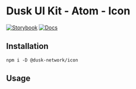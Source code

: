 # Dusk UI Kit - Atom - Icon

[![Storybook](https://img.shields.io/badge/Storybook-Component_Playground-%23FF4785?style=flat&logo=storybook)](https://dusk-network.github.io/dusk-ui-kit/?path=/story/components-atoms-icon)
[![Docs](https://img.shields.io/badge/Documentation-%235E35CF?style=flat)](https://dusk-network.github.io/dusk-ui-kit/docs/components/atoms/icon)

## Installation

```
npm i -D @dusk-network/icon
```

## Usage

<!-- MARKDOWN-AUTO-DOCS:START (CODE:src=../../../examples/src/atoms/icon/Icon_01.svelte) -->
<!-- MARKDOWN-AUTO-DOCS:END -->
